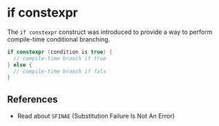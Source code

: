 # if constexpr

The `if constexpr` construct was introduced to provide a way to perform compile-time
conditional branching.

```cpp
if constexpr (condition is true) {
  // compile-time branch if true
} else {
  // compile-time branch if fals
}
```

## References

* Read about `SFINAE` (Substitution Failure Is Not An Error)